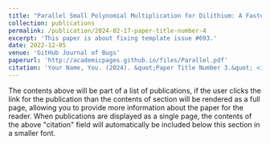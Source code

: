 ```yaml
---
title: "Parallel Small Polynomial Multiplication for Dilithium: A Faster Design and Implementation"
collection: publications
permalink: /publication/2024-02-17-paper-title-number-4
excerpt: 'This paper is about fixing template issue #693.'
date: 2022-12-05
venue: 'GitHub Journal of Bugs'
paperurl: 'http://academicpages.github.io/files/Parallel.pdf'
citation: 'Your Name, You. (2024). &quot;Paper Title Number 3.&quot; <i>GitHub Journal of Bugs</i>. 1(3).'
---
```


The contents above will be part of a list of publications, if the user clicks the link for the publication than the contents of section will be rendered as a full page, allowing you to provide more information about the paper for the reader. When publications are displayed as a single page, the contents of the above "citation" field will automatically be included below this section in a smaller font.

